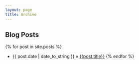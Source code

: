 ```yaml
---
layout: page
title: Archive
---
```


## Blog Posts

{% for post in site.posts %}
  * {{ post.date | date_to_string }} &raquo; [{{post.title}}]({{post.url}})
{% endfor %}

